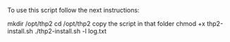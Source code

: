To use this script follow the next instructions:

mkdir /opt/thp2 
cd /opt/thp2 
copy the script in that folder 
chmod +x thp2-install.sh 
./thp2-install.sh -l log.txt